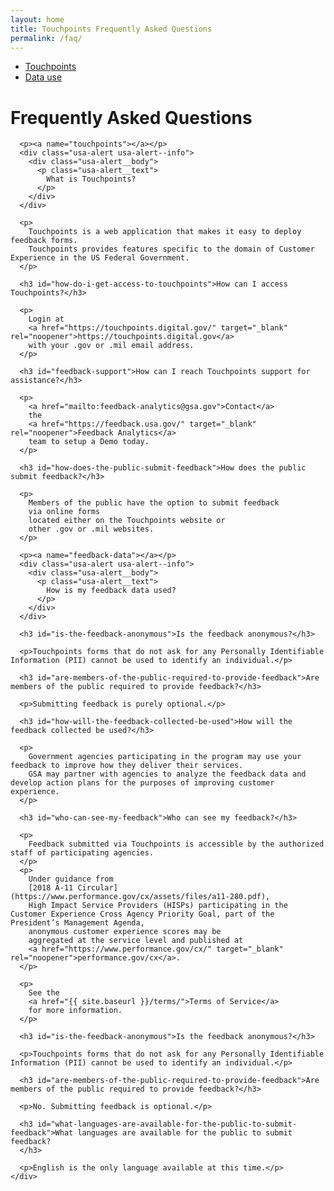 ```yaml
---
layout: home
title: Touchpoints Frequently Asked Questions
permalink: /faq/
---
```


<div class="grid-container usa-prose">
  <div class="grid-row grid-gap-md">
    <div class="grid-col-3">
      <ul>
        <li>
          <a href="#touchpoints">Touchpoints</a>
        </li>
        <li>
          <a href="#feedback-data">Data use</a>
        </li>
      </ul>
    </div>
    <div class="grid-col-9">
      <h1 id="frequently-asked-questions">Frequently Asked Questions</h1>

      <p><a name="touchpoints"></a></p>
      <div class="usa-alert usa-alert--info">
        <div class="usa-alert__body">
          <p class="usa-alert__text">
            What is Touchpoints?
          </p>
        </div>
      </div>

      <p>
        Touchpoints is a web application that makes it easy to deploy feedback forms.
        Touchpoints provides features specific to the domain of Customer Experience in the US Federal Government.
      </p>

      <h3 id="how-do-i-get-access-to-touchpoints">How can I access Touchpoints?</h3>

      <p>
        Login at
        <a href="https://touchpoints.digital.gov/" target="_blank" rel="noopener">https://touchpoints.digital.gov</a>
        with your .gov or .mil email address.
      </p>

      <h3 id="feedback-support">How can I reach Touchpoints support for assistance?</h3>

      <p>
        <a href="mailto:feedback-analytics@gsa.gov">Contact</a>
        the
        <a href="https://feedback.usa.gov/" target="_blank" rel="noopener">Feedback Analytics</a>
        team to setup a Demo today.
      </p>

      <h3 id="how-does-the-public-submit-feedback">How does the public submit feedback?</h3>

      <p>
        Members of the public have the option to submit feedback
        via online forms
        located either on the Touchpoints website or
        other .gov or .mil websites.
      </p>

      <p><a name="feedback-data"></a></p>
      <div class="usa-alert usa-alert--info">
        <div class="usa-alert__body">
          <p class="usa-alert__text">
            How is my feedback data used?
          </p>
        </div>
      </div>

      <h3 id="is-the-feedback-anonymous">Is the feedback anonymous?</h3>

      <p>Touchpoints forms that do not ask for any Personally Identifiable Information (PII) cannot be used to identify an individual.</p>

      <h3 id="are-members-of-the-public-required-to-provide-feedback">Are members of the public required to provide feedback?</h3>

      <p>Submitting feedback is purely optional.</p>

      <h3 id="how-will-the-feedback-collected-be-used">How will the feedback collected be used?</h3>

      <p>
        Government agencies participating in the program may use your feedback to improve how they deliver their services.
        GSA may partner with agencies to analyze the feedback data and develop action plans for the purposes of improving customer experience.
      </p>

      <h3 id="who-can-see-my-feedback">Who can see my feedback?</h3>

      <p>
        Feedback submitted via Touchpoints is accessible by the authorized staff of participating agencies.
      </p>
      <p>
        Under guidance from
        [2018 A-11 Circular](https://www.performance.gov/cx/assets/files/a11-280.pdf),
        High Impact Service Providers (HISPs) participating in the Customer Experience Cross Agency Priority Goal, part of the President’s Management Agenda,
        anonymous customer experience scores may be
        aggregated at the service level and published at
        <a href="https://www.performance.gov/cx/" target="_blank" rel="noopener">performance.gov/cx</a>.
      </p>

      <p>
        See the
        <a href="{{ site.baseurl }}/terms/">Terms of Service</a>
        for more information.
      </p>

      <h3 id="is-the-feedback-anonymous">Is the feedback anonymous?</h3>

      <p>Touchpoints forms that do not ask for any Personally Identifiable Information (PII) cannot be used to identify an individual.</p>

      <h3 id="are-members-of-the-public-required-to-provide-feedback">Are members of the public required to provide feedback?</h3>

      <p>No. Submitting feedback is optional.</p>

      <h3 id="what-languages-are-available-for-the-public-to-submit-feedback">What languages are available for the public to submit feedback?
      </h3>

      <p>English is the only language available at this time.</p>
    </div>
  </div>
</div>
